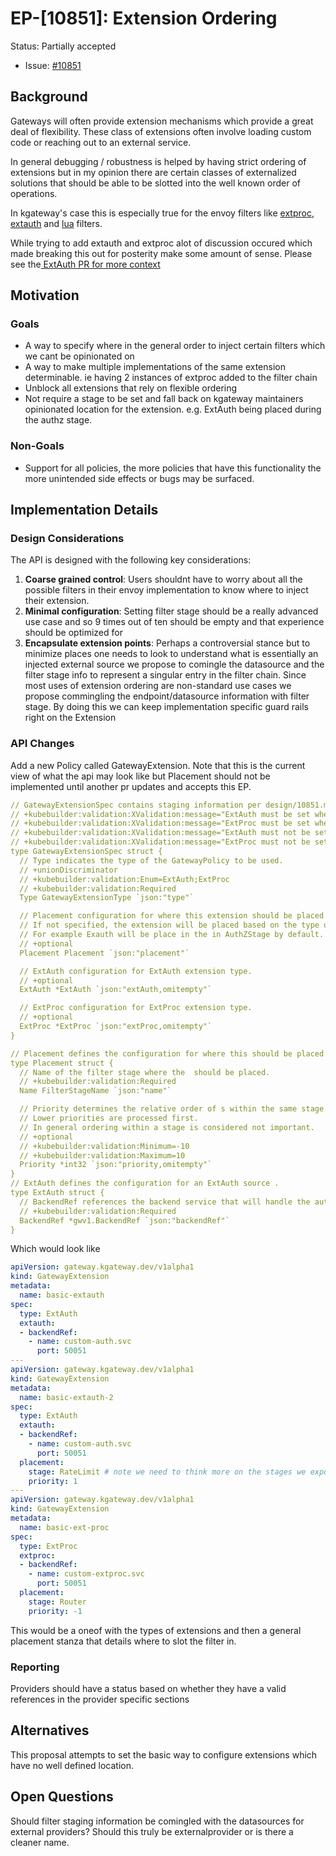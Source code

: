 <!--
**Note:** When your Enhancement Proposal (EP) is complete, all of these comment blocks should be removed.

This template is inspired by the Kubernetes Enhancement Proposal (KEP) template: https://github.com/kubernetes/enhancements/blob/master/keps/sig-architecture/0000-kep-process/README.md


Just because a EP is merged does not mean it is complete or approved. Any EP
marked as `provisional` is a working document and subject to change. You can
denote sections that are under active debate as follows:

```
<<[UNRESOLVED optional short context or usernames ]>>
- Is listener level really the right attatchment level
- Should all auth be bundled
<<[/UNRESOLVED]>>
```

When editing EPS, aim for tightly-scoped, single-topic PRs to keep discussions
focused. If you disagree with what is already in a document, open a new PR
with suggested changes.

One EP corresponds to one "feature" or "enhancement" for its whole lifecycle. Once a feature has become
"implemented", major changes should get new EPs.
-->
# EP-[10851]: Extension Ordering

Status: Partially accepted


* Issue: [#10851](https://github.com/kgateway-dev/kgateway/issues/10851)


## Background 
Gateways will often provide extension mechanisms which provide a great deal of flexibility. 
These class of extensions often involve loading custom code or reaching out to an external service. 

In general debugging / robustness is helped by having strict ordering of extensions but in my opinion there are certain classes of externalized solutions that should be able to be slotted into the well known order of operations.

In kgateway's case this is especially true for the envoy filters like [extproc](https://www.envoyproxy.io/docs/envoy/latest/configuration/http/http_filters/ext_proc_filter), [extauth](https://www.envoyproxy.io/docs/envoy/latest/configuration/http/http_filters/ext_authz_filter) and [lua](https://www.envoyproxy.io/docs/envoy/latest/configuration/http/http_filters/lua_filter.html) filters.

While trying to add extauth and extproc alot of discussion occured which made breaking this out for posterity make some amount of sense.
Please see the[ ExtAuth PR for more context](https://github.com/kgateway-dev/kgateway/pull/10819)


<!-- 
provide a brief overview of the feature/enhancement, including relevant background information, origin, and sponsors. 
Highlight the primary purpose and how it fits within the broader ecosystem.

Include Motivation, concise overview of goals, challenges, and trade-offs.

-->

## Motivation

<!--
This section is for explicitly listing the motivation, goals, and non-goals of
this EP. Describe why the change is important and the benefits to users. The
motivation section can optionally provide links to [experience reports] to
demonstrate the interest in a EP within the wider Kubernetes community.

[experience reports]: https://github.com/golang/go/wiki/ExperienceReports
-->

### Goals
* A way to specify where in the general order to inject certain filters which we cant be opinionated on
* A way to make multiple implementations of the same extension determinable. ie having 2 instances of extproc added to the filter chain
* Unblock all extensions that rely on flexible ordering
* Not require a stage to be set and fall back on kgateway maintainers opinionated location for the extension. e.g. ExtAuth being placed during the authz stage.



### Non-Goals 
* Support for all policies, the more policies that have this functionality the more unintended side effects or bugs may be surfaced.

<!--
What is out of scope for this EP? Listing non-goals helps to focus discussion
and make progress.
-->

## Implementation Details



### Design Considerations

The API is designed with the following key considerations:
1. **Coarse grained control**: Users shouldnt have to worry about all the possible filters in their envoy implementation to know where to inject their extension.
2. **Minimal configuration**: Setting filter stage should be a really advanced use case and so 9 times out of ten should be empty and that experience should be optimized for 
3. **Encapsulate extension points**: Perhaps a controversial stance but to minimize places one needs to look to understand what is essentially an injected external source we propose to comingle the datasource and the filter stage info to represent a singular entry in the filter chain. Since most uses of extension ordering are non-standard use cases we propose commingling the endpoint/datasource information with filter stage. By doing this we can keep implementation specific guard rails right on the Extension

### API Changes
Add a new Policy called GatewayExtension. 
Note that this is the current view of what the api may look like but Placement should not be implemented until another pr updates and accepts this EP.
```yaml
// GatewayExtensionSpec contains staging information per design/10851.md
// +kubebuilder:validation:XValidation:message="ExtAuth must be set when type is ExtAuth",rule="self.type != 'ExtAuth' || has(self.extAuth)"
// +kubebuilder:validation:XValidation:message="ExtProc must be set when type is ExtProc",rule="self.type != 'ExtProc' || has(self.extProc)"
// +kubebuilder:validation:XValidation:message="ExtAuth must not be set when type is not ExtAuth",rule="self.type == 'ExtAuth' || !has(self.extAuth)"
// +kubebuilder:validation:XValidation:message="ExtProc must not be set when type is not ExtProc",rule="self.type == 'ExtProc' || !has(self.extProc)"
type GatewayExtensionSpec struct {
  // Type indicates the type of the GatewayPolicy to be used.
  // +unionDiscriminator
  // +kubebuilder:validation:Enum=ExtAuth;ExtProc
  // +kubebuilder:validation:Required
  Type GatewayExtensionType `json:"type"`

  // Placement configuration for where this extension should be placed in the filter chain.
  // If not specified, the extension will be placed based on the type of the extension.
  // For example Exauth will be place in the in AuthZStage by default.
  // +optional
  Placement Placement `json:"placement"`

  // ExtAuth configuration for ExtAuth extension type.
  // +optional
  ExtAuth *ExtAuth `json:"extAuth,omitempty"`

  // ExtProc configuration for ExtProc extension type.
  // +optional
  ExtProc *ExtProc `json:"extProc,omitempty"`
}

// Placement defines the configuration for where this should be placed in the filter chain.
type Placement struct {
  // Name of the filter stage where the  should be placed.
  // +kubebuilder:validation:Required
  Name FilterStageName `json:"name"`

  // Priority determines the relative order of s within the same stage.
  // Lower priorities are processed first.
  // In general ordering within a stage is considered not important.
  // +optional
  // +kubebuilder:validation:Minimum=-10
  // +kubebuilder:validation:Maximum=10
  Priority *int32 `json:"priority,omitempty"`
}
// ExtAuth defines the configuration for an ExtAuth source .
type ExtAuth struct {
  // BackendRef references the backend service that will handle the authentication.
  // +kubebuilder:validation:Required
  BackendRef *gwv1.BackendRef `json:"backendRef"`
}
```


Which would look like

```yaml
apiVersion: gateway.kgateway.dev/v1alpha1
kind: GatewayExtension
metadata:
  name: basic-extauth
spec:
  type: ExtAuth
  extauth:
  - backendRef:
    - name: custom-auth.svc
      port: 50051
---
apiVersion: gateway.kgateway.dev/v1alpha1
kind: GatewayExtension
metadata:
  name: basic-extauth-2
spec:
  type: ExtAuth
  extauth:
  - backendRef:
    - name: custom-auth.svc
      port: 50051
  placement:
    stage: RateLimit # note we need to think more on the stages we expose
    priority: 1
---
apiVersion: gateway.kgateway.dev/v1alpha1
kind: GatewayExtension
metadata:
  name: basic-ext-proc
spec:
  type: ExtProc
  extproc:
  - backendRef:
    - name: custom-extproc.svc
      port: 50051
  placement:
    stage: Router
    priority: -1
```

This would be a oneof with the types of extensions and then a general placement stanza that details where to slot the filter in.


### Reporting
Providers should have a status based on whether they have a valid references in the provider specific sections

## Alternatives
This proposal attempts to set the basic way to configure extensions which have no well defined location.

## Open Questions
Should filter staging information be comingled with the datasources for external providers?
Should this truly be externalprovider or is there a cleaner name.

